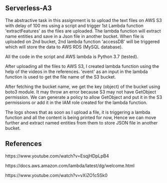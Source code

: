 <h2>Serverless-A3</h2>
<p>The abstractive task in this assignment is to upload the text files on AWS S3 with delay of 100 ms using a script and trigger 1st Lambda function 'extractFeatures' as the files are uploaded. The lambda function will extract name entities and save in a Json file in another bucket. When file is uploaded on 2nd bucket, 2nd lambda function 'accessDB' will be triggered which will store the data to AWS RDS (MySQL database).
<p> All the code in the script and AWS lambda is Python 3.7 (tested). </p>
<p>After uploading all the files to AWS S3, I created lambda function using the help of the videos in the references. 'event' as an input in the lambda function is used to get the file name of the S3 bucket.</p>
<p>After fetching the bucket name, we get the key (object) of the bucket using boto3 module. It may throw an error because S3 may not have GetObject permission. We can generate a policy to allow GetObject and put it in the S3 permissions or add it in the IAM role created for the lambda function.<p>
<p> The logs shows that as soon as I upload a file, it is triggering a lambda function and all the content is being printed for now, Hence we can move further and extract named entities from them to store JSON file in another bucket.</p>

<h2> References </h2>
<p>https://www.youtube.com/watch?v=EsqjHDpLpB4</p>
<p>https://docs.aws.amazon.com/lambda/latest/dg/welcome.html</p>
<p>https://www.youtube.com/watch?v=vXiZO1c5Sk0</p>
